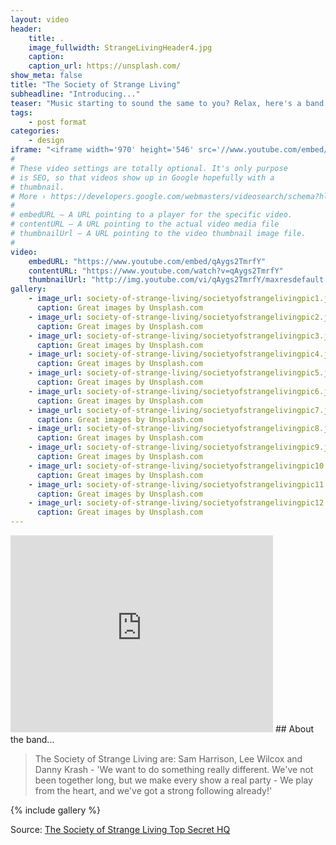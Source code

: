 ```yaml
---
layout: video
header:
    title: .
    image_fullwidth: StrangeLivingHeader4.jpg
    caption: 
    caption_url: https://unsplash.com/
show_meta: false
title: "The Society of Strange Living"
subheadline: "Introducing..."
teaser: "Music starting to sound the same to you? Relax, here's a band with a new take on just about everything. Strange by name and nature - not only is their drum kit made from a washing machine, these lovely guys are about the most rock 'n' roll people you'll meet, on or off stage. "
tags:
    - post format
categories:
    - design
iframe: "<iframe width='970' height='546' src='//www.youtube.com/embed/qAygs2TmrfY' frameborder='0' allowfullscreen></iframe>"
#
# These video settings are totally optional. It's only purpose
# is SEO, so that videos show up in Google hopefully with a 
# thumbnail.
# More › https://developers.google.com/webmasters/videosearch/schema?hl=en&rd=1
#
# embedURL – A URL pointing to a player for the specific video.
# contentURL – A URL pointing to the actual video media file
# thumbnailUrl – A URL pointing to the video thumbnail image file.
#
video:
    embedURL: "https://www.youtube.com/embed/qAygs2TmrfY"
    contentURL: "https://www.youtube.com/watch?v=qAygs2TmrfY"
    thumbnailUrl: "http://img.youtube.com/vi/qAygs2TmrfY/maxresdefault.jpg"
gallery:
    - image_url: society-of-strange-living/societyofstrangelivingpic1.jpg
      caption: Great images by Unsplash.com
    - image_url: society-of-strange-living/societyofstrangelivingpic2.jpg
      caption: Great images by Unsplash.com
    - image_url: society-of-strange-living/societyofstrangelivingpic3.jpg
      caption: Great images by Unsplash.com
    - image_url: society-of-strange-living/societyofstrangelivingpic4.jpg
      caption: Great images by Unsplash.com
    - image_url: society-of-strange-living/societyofstrangelivingpic5.jpg
      caption: Great images by Unsplash.com
    - image_url: society-of-strange-living/societyofstrangelivingpic6.jpg
      caption: Great images by Unsplash.com
    - image_url: society-of-strange-living/societyofstrangelivingpic7.jpg
      caption: Great images by Unsplash.com
    - image_url: society-of-strange-living/societyofstrangelivingpic8.jpg
      caption: Great images by Unsplash.com
    - image_url: society-of-strange-living/societyofstrangelivingpic9.jpg
      caption: Great images by Unsplash.com
    - image_url: society-of-strange-living/societyofstrangelivingpic10.jpg
      caption: Great images by Unsplash.com
    - image_url: society-of-strange-living/societyofstrangelivingpic11.jpg
      caption: Great images by Unsplash.com
    - image_url: society-of-strange-living/societyofstrangelivingpic12.jpg
      caption: Great images by Unsplash.com      
---
```

<!--more-->
<iframe width="420" height="315" src="https://www.youtube.com/embed/AY_JnKghSEg" frameborder="0" allowfullscreen></iframe>
## About the band...

> The Society of Strange Living are: Sam Harrison, Lee Wilcox and Danny Krash - 'We want to do something really different. We've not been together long, but we make every show a real party - We play from the heart, and we've got a strong following already!'



{% include gallery %}


Source: [The Society of Strange Living Top Secret HQ](https://www.youtube.com/watch?v=z5NtUWZCbQ4)
